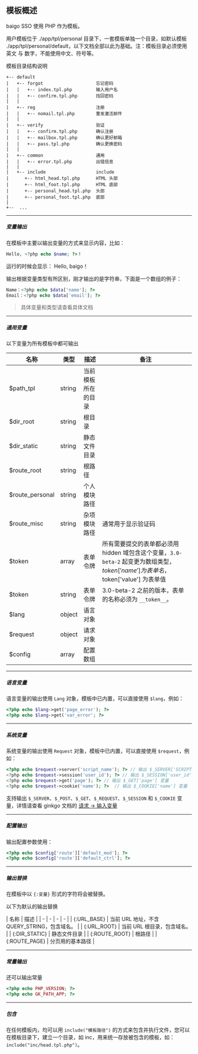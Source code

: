 ## 模板概述

baigo SSO 使用 PHP 作为模板。

用户模板位于 ./app/tpl/personal 目录下，一套模板单独一个目录，如默认模板 ./app/tpl/personal/default，以下文档全部以此为基础。注：模板目录必须使用 英文 与 数字，不能使用中文、符号等。

模板目录结构说明

    +-- default
    |   +-- forgot                    忘记密码
    |   |   +-- index.tpl.php         输入用户名
    |   |   +-- confirm.tpl.php       找回密码
    |   |
    |   +-- reg                       注册
    |   |   +-- nomail.tpl.php        重发激活邮件
    |   |
    |   +-- verify                    验证
    |   |   +-- confirm.tpl.php       确认注册
    |   |   +-- mailbox.tpl.php       确认更好邮箱
    |   |   +-- pass.tpl.php          确认更换密码
    |   |
    |   +-- common                    通用
    |   |   +-- error.tpl.php         出错信息
    |   |
    |   +-- include                   include
    |      +-- html_head.tpl.php      HTML 头部
    |      +-- html_foot.tpl.php      HTML 底部
    |      +-- personal_head.tpl.php  头部
    |      +-- personal_foot.tpl.php  底部
    |   
    +--  ...

----------

##### 变量输出

在模板中主要以输出变量的方式来显示内容，比如：

``` php
Hello, <?php echo $name; ?>！
```

运行的时候会显示： Hello, baigo！

输出根据变量类型有所区别，刚才输出的是字符串，下面是一个数组的例子：

``` php
Name：<?php echo $data['name']; ?>
Email：<?php echo $data['email']; ?>
```

> 具体变量和类型请查看具体文档

----------

##### 通用变量

以下变量为所有模板中都可输出

| 名称 | 类型 | 描述 | 备注 |
| - | - | - | - |
| $path_tpl | string | 当前模板所在的目录 | |
| $dir_root | string | 根目录 | |
| $dir_static | string | 静态文件目录 | |
| $route_root | string | 根路径 | |
| $route_personal | string | 个人模块路径 | |
| $route_misc | string | 杂项模块路径 | 通常用于显示验证码 |
| $token | array | 表单令牌 | 所有需要提交的表单都必须用 hidden 域包含这个变量，`3.0-beta-2` 起变更为数组类型，$token['name'] 为表单名，$token['value'] 为表单值 |
| $token | string | 表单令牌 | 3.0-beta-2 之前的版本，表单的名称必须为 `__token__`。 |
| $lang | object | 语言对象 |  |
| $request | object | 请求对象 |  |
| $config | array | 配置数组 |  |

----------

##### 语言变量

语言变量的输出使用 `Lang` 对象，模板中已内置，可以直接使用 `$lang`，例如：

``` php
<?php echo $lang->get('page_error'); ?>
<?php echo $lang->get('var_error'; ?>
```

----------

##### 系统变量

系统变量的输出使用 `Request` 对象，模板中已内置，可以直接使用 `$request`，例如：

``` php
<?php echo $request->server('script_name'); ?> // 输出 $_SERVER['SCRIPT_NAME'] 变量
<?php echo $request->session('user_id'); ?> // 输出 $_SESSION['user_id'] 变量
<?php echo $request->get('page'); ?> // 输出 $_GET['page'] 变量
<?php echo $request->cookie('name'); ?>  // 输出 $_COOKIE['name'] 变量
```

支持输出 `$_SERVER`、`$_POST`、`$_GET`、`$_REQUEST`、`$_SESSION` 和 `$_COOKIE` 变量，详情请查看 ginkgo 文档的 [请求 -> 输入变量](//doc.baigo.net/ginkgo/request/input)

----------

##### 配置输出

输出配置参数使用：

``` php
<?php echo $config['route']['default_mod']; ?>
<?php echo $config['route']['default_ctrl']; ?>
```

----------

##### 输出替换

在模板中以 `{:变量}` 形式的字符将会被替换。

以下为默认的输出替换

| 名称 | 描述 |
| - | - | - | - |
| {\:URL_BASE} | 当前 URL 地址，不含 QUERY_STRING，包含域名。 |
| {\:URL_ROOT} | 当前 URL 根目录，包含域名。 |
| {\:DIR_STATIC} | 静态文件目录 |
| {\:ROUTE_ROOT} | 根路径 |
| {\:ROUTE_PAGE} | 分页用的基本路径 |

----------

##### 常量输出

还可以输出常量

``` php
<?php echo PHP_VERSION; ?>
<?php echo GK_PATH_APP; ?>
```

----------

##### 包含

在任何模板内，均可以用 `include("模板路径")` 的方式来包含并执行文件，您可以在模板目录下，建立一个目录，如 inc，用来统一存放被包含的模板，如：`include("inc/head.tpl.php")`。
